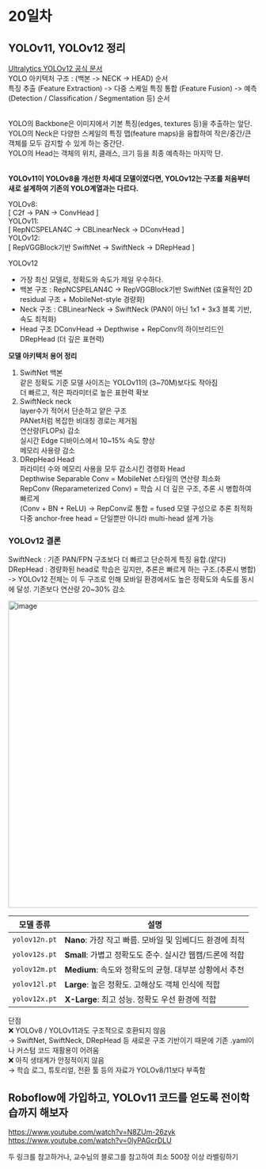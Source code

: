 # 20일차

## YOLOv11, YOLOv12 정리
[Ultralytics YOLOv12 공식 문서](https://docs.ultralytics.com/ko/models/yolo12/)<br>
YOLO 아키텍처 구조 : (백본 -> NECK -> HEAD) 순서<br>
특징 추출 (Feature Extraction) -> 다중 스케일 특징 통합 (Feature Fusion) -> 예측 (Detection / Classification / Segmentation 등) 순서<br>

<br>
YOLO의 Backbone은 이미지에서 기본 특징(edges, textures 등)을 추출하는 앞단.<br>
YOLO의 Neck은 다양한 스케일의 특징 맵(feature maps)을 융합하여 작은/중간/큰 객체를 모두 감지할 수 있게 하는 중간단.<br>
YOLO의 Head는 객체의 위치, 클래스, 크기 등을 최종 예측하는 마지막 단.<br>
<br>

**YOLOv11이 YOLOv8을 개선한 차세대 모델이였다면, YOLOv12는 구조를 처음부터 새로 설계하여 기존의 YOLO계열과는 다르다.**

YOLOv8:<br> 
  [ C2f → PAN → ConvHead ]<br>
YOLOv11:<br>
  [ RepNCSPELAN4C → CBLinearNeck → DConvHead ]<br>
YOLOv12:<br>
  [ RepVGGBlock기반 SwiftNet → SwiftNeck → DRepHead ]

YOLOv12
- 가장 최신 모델로, 정확도와 속도가 제일 우수하다.
- 백본 구조 : RepNCSPELAN4C -> RepVGGBlock기반 SwiftNet (효율적인 2D residual 구조 + MobileNet-style 경량화)
- Neck 구조	: CBLinearNeck ->	SwiftNeck (PAN이 아닌 1x1 + 3x3 블록 기반, 속도 최적화)
- Head 구조	DConvHead	-> Depthwise + RepConv의 하이브리드인 DRepHead (더 깊은 표현력)

**모델 아키텍처 용어 정리**
1. SwiftNet 백본<br>
같은 정확도 기준 모델 사이즈는 YOLOv11의 (3~70M)보다도 작아짐<br>
더 빠르고, 적은 파라미터로 높은 표현력 확보<br>
3. SwiftNeck neck<br>
layer수가 적어서 단순하고 얕은 구조<br>
PANet처럼 복잡한 비대칭 경로는 제거됨<br>
연산량(FLOPs) 감소<br>
실시간 Edge 디바이스에서 10~15% 속도 향상<br>
메모리 사용량 감소<br>
3. DRepHead Head<br>
파라미터 수와 메모리 사용을 모두 감소시킨 경령화 Head<br>
Depthwise Separable Conv = MobileNet 스타일의 연산량 최소화<br>
RepConv (Reparameterized Conv) =	학습 시 더 깊은 구조, 추론 시 병합하여 빠르게<br>
(Conv + BN + ReLU) → RepConv로 통합 = fused 모델 구성으로 추론 최적화<br>
다중 anchor-free head = 단일뿐만 아니라 multi-head 설계 가능<br>

### YOLOv12 결론
SwiftNeck : 기존 PAN/FPN 구조보다 더 빠르고 단순하게 특징 융합.(얕다)<br>
DRepHead : 경량화된 head로 학습은 깊지만, 추론은 빠르게 하는 구조.(추론시 병합)<br>
-> YOLOv12 전체는 이 두 구조로 인해 모바일 환경에서도 높은 정확도와 속도를 동시에 달성. 기존보다 연산량 20~30% 감소

<img width="818" height="620" alt="image" src="https://github.com/user-attachments/assets/2f2d2699-24f3-4846-8737-5e360f2d3357" />

| 모델 종류         | 설명                                    |
| ------------- | ------------------------------------- |
| `yolov12n.pt` | **Nano**: 가장 작고 빠름. 모바일 및 임베디드 환경에 최적 |
| `yolov12s.pt` | **Small**: 가볍고 정확도도 준수. 실시간 웹캠/드론에 적합 |
| `yolov12m.pt` | **Medium**: 속도와 정확도의 균형. 대부분 상황에서 추천  |
| `yolov12l.pt` | **Large**: 높은 정확도. 고해상도 객체 인식에 적합     |
| `yolov12x.pt` | **X-Large**: 최고 성능. 정확도 우선 환경에 적합     |

단점<br>
❌ YOLOv8 / YOLOv11과도 구조적으로 호환되지 않음<br>
→ SwiftNet, SwiftNeck, DRepHead 등 새로운 구조 기반이기 때문에 기존 .yaml이나 커스텀 코드 재활용이 어려움<br>
❌ 아직 생태계가 안정적이지 않음<br>
→ 학습 로그, 튜토리얼, 전환 툴 등의 자료가 YOLOv8/11보다 부족함<br>

## Roboflow에 가입하고, YOLOv11 코드를 얻도록 전이학습까지 해보자
https://www.youtube.com/watch?v=N8ZUm-26zyk<br>
https://www.youtube.com/watch?v=0lyPAGcrDLU

두 링크를 참고하거나, 교수님의 블로그를 참고하여 최소 500장 이상 라벨링하기
